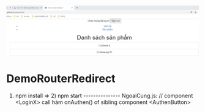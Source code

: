 ![demo](demo.png)

# DemoRouterRedirect
1) npm install => 2) npm start --------------- NgoaiCung.js: // component &lt;LoginX> call hàm onAuthen() of sibling component &lt;AuthenButton>
